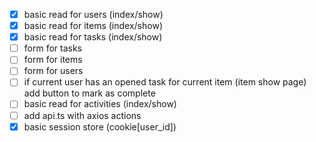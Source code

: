 - [x] basic read for users (index/show)
- [x] basic read for items (index/show)
- [x] basic read for tasks (index/show)
- [ ] form for tasks
- [ ] form for items
- [ ] form for users
- [ ] if current user has an opened task for current item (item show page) add button to mark as complete
- [ ] basic read for activities (index/show)
- [ ] add api.ts with axios actions
- [x] basic session store (cookie[user_id])